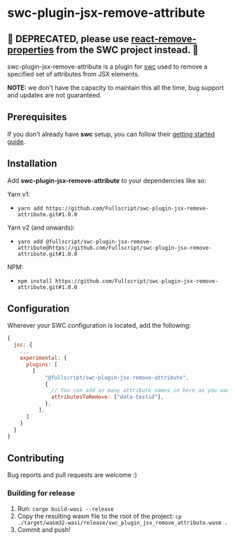 # swc-plugin-jsx-remove-attribute

## 🚨 DEPRECATED, please use [react-remove-properties](https://github.com/swc-project/plugins/tree/main/packages/react-remove-properties) from the SWC project instead. 🚨

swc-plugin-jsx-remove-attribute is a plugin for [swc](https://swc.rs/) used to remove a specified set of attributes from JSX elements.

**NOTE:** we don't have the capacity to maintain this all the time, bug support and updates are not guaranteed.

## Prerequisites

If you don't already have **swc** setup, you can follow their [getting started guide](https://swc.rs/docs/getting-started).

## Installation
Add **swc-plugin-jsx-remove-attribute** to your dependencies like so:

Yarn v1:
- `yarn add https://github.com/Fullscript/swc-plugin-jsx-remove-attribute.git#1.0.0`

Yarn v2 (and onwards):
- `yarn add @fullscript/swc-plugin-jsx-remove-attribute@https://github.com/Fullscript/swc-plugin-jsx-remove-attribute.git#1.0.0`

NPM:
- `npm install https://github.com/Fullscript/swc-plugin-jsx-remove-attribute.git#1.0.0`

## Configuration

Wherever your SWC configuration is located, add the following:
```js
{
  jsc: {
    ...
    experimental: {
      plugins: [
        [
            "@fullscript/swc-plugin-jsx-remove-attribute",
            {
              // You can add as many attribute names in here as you want
              attributesToRemove: ["data-testid"],
            },
          ],
      ]
    }
  }
}
```

## Contributing

Bug reports and pull requests are welcome :)

### Building for release

1. Run: `cargo build-wasi --release`
2. Copy the resulting wasm file to the root of the project:
`cp ./target/wasm32-wasi/release/swc_plugin_jsx_remove_attribute.wasm .`
3. Commit and push!


